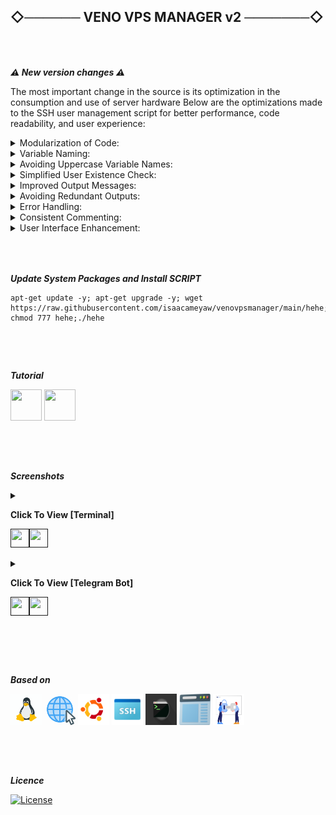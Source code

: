## ◇────── VENO VPS MANAGER v2 ───────◇

ㅤ



##

**_⚠️ New version changes ⚠️_**

<p align="left"> 
  The most important change in the source is its optimization in the consumption and use of server hardware
Below are the optimizations made to the SSH user management script for better performance, code readability, and user experience:
</p>
<details>
  <summary>Modularization of Code:</summary>
  
  1. Split the code into functions to improve readability, maintainability, and reusability.
  2. Created separate functions for specific tasks, such as checking user existence, removing a single user, removing all users, and OpenVPN user removal.
</details>

<details>
  <summary>Variable Naming:</summary>
  
  1. Used descriptive lowercase variable names to enhance code clarity and reduce the chance of conflicts with environment variables.
</details>

<details>
   <summary>Avoiding Uppercase Variable Names:</summary>
  
  1. Reserved uppercase variable names for environment variables and used lowercase names for custom variables.
</details>

<details>
   <summary>Simplified User Existence Check:</summary>
  
  1. Replaced complex conditional checks with the id command to determine if a user exists on the system.
</details>

<details>
   <summary>Improved Output Messages:</summary>
  
  1. Enhanced output messages for better clarity and user understanding.
  2. Standardized output formatting for a consistent user experience.
</details>

<details>
  <summary>Avoiding Redundant Outputs:</summary>
  
  1. Removed redundant or unnecessary echo statements to keep the output concise and focused.
</details>

<details>
  <summary>Error Handling:</summary>
  
  1. Included appropriate error handling to notify users about incorrect input or user-related issues.
</details>

<details>
  <summary>Consistent Commenting:</summary>
  
  1. Added comments to the code for better code documentation and understanding.
</details>

<details>
  <summary>User Interface Enhancement:</summary>
  
  1. Provided a sample main menu function (menu()) to be integrated into the script.
  2. The main menu should offer options for user actions and call the corresponding functions based on the user's selection.
</details>

##

 ㅤ

**_Update System Packages and Install SCRIPT_**

```
apt-get update -y; apt-get upgrade -y; wget https://raw.githubusercontent.com/isaacameyaw/venovpsmanager/main/hehe; chmod 777 hehe;./hehe

```

## ㅤ

**_Tutorial_**

<P>
<div class="div1">
<span><a href="https://player.vimeo.com/video/652289751"><img src="https://user-images.githubusercontent.com/83800532/144345002-c3ec5251-f723-4a81-bcaa-ad4579562218.png" alt=""width="50"height="50"/></a></span>
<span><a href="https://t.me/dragon_vps_manager/18"><img src="https://user-images.githubusercontent.com/83800532/143560346-101a5bbb-53c6-4d1d-90c9-364c3355a6b7.png" alt=""width="50"height="50"/></a></span>
</div>
</P>


## ㅤ

**_Screenshots_**

<details>
  <summary><p><b>Click To View [Terminal] </b><div class="div0"> <span><a href=""><img src="https://user-images.githubusercontent.com/83800532/143572065-ca450924-e72b-4041-ab31-3798618973f4.png" alt=""width="30"height="30"/><span><a href=""><img src="https://user-images.githubusercontent.com/83800532/144479843-ab04c6b5-9514-4863-b714-a1b391f42b27.png" alt=""width="30"height="30"/></a></span></p></summary></div>
<br/>

<p><span><img src="https://github.com/januda-ui/januda-ui/blob/main/icons/dragon_ss_1.png" alt=""/></span></p>
<p><span><img src="https://github.com/januda-ui/januda-ui/blob/main/icons/dragon_ss2.png" alt=""/></span></p>
<p><span><img src="https://github.com/januda-ui/januda-ui/blob/main/icons/dragon_ss_3.png" alt=""/></span></p>
<p><span><img src="https://github.com/januda-ui/januda-ui/blob/main/icons/dragon_ss_4.png" alt=""/></span></p>
<p><span><img src="https://github.com/januda-ui/januda-ui/blob/main/icons/dragon_vps_5.png" alt=""/></span></p>
<p><span><img src="https://github.com/januda-ui/januda-ui/blob/main/icons/dragon_ss_6.png" alt=""/></span></p>
</details>

<details>
  <summary><p><b>Click To View [Telegram Bot]</b><div class="div0"> <span><a href=""><img src="https://user-images.githubusercontent.com/83800532/143572065-ca450924-e72b-4041-ab31-3798618973f4.png" alt=""width="30"height="30"/><span><a href=""><img src="https://user-images.githubusercontent.com/83800532/143560346-101a5bbb-53c6-4d1d-90c9-364c3355a6b7.png" alt=""width="30"height="30"/></a></span></p></summary></div>
<br/>

<p><span><img src="https://github.com/januda-ui/januda-ui/blob/main/icons/ss4.png" alt=""/></span></p>
<p><span><img src="https://github.com/januda-ui/januda-ui/blob/main/icons/ss3.png" alt=""/></span></p>
<p><span><img src="https://github.com/januda-ui/januda-ui/blob/main/icons/ss1.png" alt=""/></span></p>
<p><span><img src="https://github.com/januda-ui/januda-ui/blob/main/icons/ss2.png" alt=""/></span></p>
<p><span><img src="https://github.com/januda-ui/januda-ui/blob/main/icons/Screenshot%20(41).png" alt=""/></span></p>
</details>

## ㅤ

**_Based on_**

 <p>    
<div class="div1">
  <span><a href=""><img src="https://github.com/januda-ui/januda-ui/blob/main/icons/icons8-linux.gif?raw=true" alt=""width="50"height="50"/></a></span>
  <span><a href=""><img src="https://github.com/januda-ui/januda-ui/blob/main/icons/icons8-internet.gif?raw=true" alt=""width="50"height="50"/></a></span>
  <span><a href=""><img src="https://github.com/januda-ui/januda-ui/blob/main/icons/ubuntu.gif?raw=true" alt=""width="50"height="50"/></a></span>
  <span><a href=""><img src="https://github.com/januda-ui/januda-ui/blob/main/icons/icons8-ssh-48.png?raw=true" alt=""width="50"height="50"/></a></span>
  <span><a href=""><img src="https://github.com/januda-ui/januda-ui/blob/main/icons/terminal2.gif?raw=true" alt=""width="50"height="50"/></a></span>
  <span><a href="https://github.com/NT-GIT-HUB/VPS-MANAGER-1.0"><img src="https://github.com/januda-ui/januda-ui/blob/main/icons/business-3d-browser-1.png?raw=true" alt=""width="50"height="50"/></a></span>
  <span><a href=""><img src="https://github.com/januda-ui/januda-ui/blob/main/icons/clip-internet-security.png?raw=true" alt=""width="50"height="50"/></a></span>
</div>
 </p>
 
## ㅤ

**_Licence_**

[![License](https://www.gnu.org/graphics/gplv3-127x51.png)](LICENSE)

